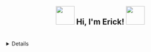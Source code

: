 
<h2> <p align="center"> <img src="https://media.giphy.com/media/oASEJVd5lkgMBMDCcl/giphy.gif" width="50"> Hi, I'm Erick! <img src="https://media.giphy.com/media/oASEJVd5lkgMBMDCcl/giphy.gif" width="50"> </p> </h2>
<br>
<details>
      <h3><p align="center"> About Me </p> </h3>
       <p> - 🌮 I am from Mexico </p>
       <p> - 💻 Studying Comptuter System Engineering at ITESM</p>
       <p> - 🌱 I’m currently learning JavaScript and React</p>
       <p> - 🎮 I enjoy play videogames </p>
   </br>
   <details>
     <summary>Languajes  <img src="https://media.giphy.com/media/V5bKTyV5kt3snXvVVj/giphy.gif" width="50"> </summary>
     <img style="margin: 10px" src="https://profilinator.rishav.dev/skills-assets/python-original.svg" alt="Python" height="45" />  
     <img style="margin: 10px" src="https://profilinator.rishav.dev/skills-assets/javascript-original.svg" alt="JavaScript" height="45" />
     <img style="margin: 10px" src="https://profilinator.rishav.dev/skills-assets/java-original-wordmark.svg" alt="Java" height="45" />  
     <img style="margin: 10px" src="https://profilinator.rishav.dev/skills-assets/csharp-original.svg" alt="C#" height="45" />  
   </details>

   <details>
   <summary> Contact me <img src="https://media.giphy.com/media/X8yP0AgGK0GQZaVXz9/giphy.gif" width="50"> </summary>
   <a href="https://www.linkedin.com/in/erick-alfonso-montan-lopez-692949218"><img src="https://img.icons8.com/bubbles/50/000000/linkedin.png" alt="LinkedIn" height="55"/></a>
   <a href="https://www.facebook.com/zonyyrave.maidenas"><img src="https://img.icons8.com/bubbles/50/000000/facebook-new.png" alt="Facebook"  height="55"/></a>
   <a href="https://www.instagram.com/monttiiy/"><img src="https://img.icons8.com/bubbles/50/000000/instagram.png" alt="Instagram" height="55" /></a>
   </details>

   [![Top Langs](https://github-readme-stats.vercel.app/api/top-langs/?username=CitricVenus&langs_count=8)](https://github.com/CitricVenus/github-readme-stats)
   <p> NOTE: Top Languages does not indicate my skill level or anything like that; it's a GitHub metric to determine which languages have the most code on GitHub. It's a new feature of github-readme-stats.</p>
</details>



